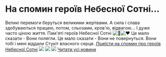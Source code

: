 # На спомин героїв Небесної Сотні...
Великі перемоги беруться великими жертвами. А сила і слава здобуваються працею, потом, сльозами, кров'ю, відвагою... І дуже часто ціною життя.
Пам'яті героїв Небесної Сотні ![🖤](https://static.xx.fbcdn.net/images/emoji.php/v9/t0/1/16/1f5a4.png)![♥️](https://static.xx.fbcdn.net/images/emoji.php/v9/tac/1/16/2665.png)
Це мало сказати - Вони полягли.
Це мало сказати - Вони не повернуться.
Вони тобі і мені віддали
Стукіт власного серця.
[Ліцеїсти на спомин про героїв Небесної Сотні](https://youtu.be/PftEApw8acA)
![](/images/на-спомин-героїв-небесної-сотні/небеснасотня2022.jpg)
![](/images/на-спомин-героїв-небесної-сотні/зображення_viber_2022-02-20_19-59-31-568.jpg)
[![](/images/на-спомин-героїв-небесної-сотні/нс1.png)](https://youtu.be/cpVKbNbD7wQ)
[Читати усі новини](/news)

